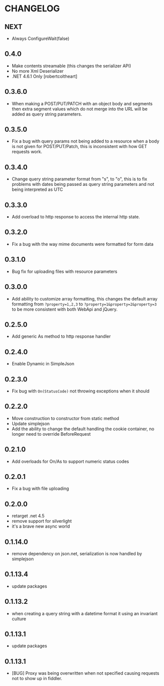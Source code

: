 # CHANGELOG

## NEXT

  * Always ConfigureWait(false)

## 0.4.0

  * Make contents streamable (this changes the serializer API)
  * No more Xml Deserializer
  * .NET 4.6.1 Only [robertcoltheart]

## 0.3.6.0

  * When making a POST/PUT/PATCH with an object body and segments then
    extra segment values which do not merge into the URL will be added
	as query string parameters.

## 0.3.5.0

  * Fix a bug with query params not being added to a resource when a body
    is not given for POST/PUT/Patch, this is inconsistent with how GET
	requests work.

## 0.3.4.0

  * Change query string parameter format from "s", to "o", this is to
    fix problems with dates being passed as query string parameters and
	not being interpreted as UTC

## 0.3.3.0

  * Add overload to http response to access the internal http state.

## 0.3.2.0

  * Fix a bug with the way mime documents were formatted for form data

## 0.3.1.0

  * Bug fix for uploading files with resource parameters

## 0.3.0.0

  * Add ability to customize array formatting, this changes the default array
    formatting from `?property=1,2,3` to `?property=1&property=2&property=3` to be
    more consistent with both WebApi and jQuery.

## 0.2.5.0

  * Add generic As method to http response handler

## 0.2.4.0

  * Enable Dynamic in SimpleJson

## 0.2.3.0

  * Fix bug with `On(StatusCode)` not throwing exceptions when it should

## 0.2.2.0

  * Move construction to constructor from static method
  * Update simplejson
  * Add the ability to change the default handling the cookie container, no longer need to override BeforeRequest

## 0.2.1.0

  * Add overloads for On/As to support numeric status codes

## 0.2.0.1

  * Fix a bug with file uploading

## 0.2.0.0

  * retarget .net 4.5
  * remove support for silverlight
  * it's a brave new async world

## 0.1.14.0

  * remove dependency on json.net, serialization is now handled by simplejson

## 0.1.13.4

  * update packages

## 0.1.13.2

  * when creating a query string with a datetime format it using an invariant culture

## 0.1.13.1

  * update packages

## 0.1.13.1

  * [BUG] Proxy was being overwritten when not specified causing requests not to show up in fiddler.
